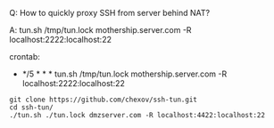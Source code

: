 Q: How to quickly proxy SSH from server behind NAT?

A: tun.sh /tmp/tun.lock mothership.server.com -R localhost:2222:localhost:22


crontab:

* */5 * * * tun.sh /tmp/tun.lock mothership.server.com -R localhost:2222:localhost:22


```
git clone https://github.com/chexov/ssh-tun.git
cd ssh-tun/
./tun.sh ./tun.lock dmzserver.com -R localhost:4422:localhost:22

```

